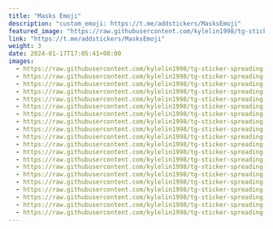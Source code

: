 ```yaml
---
title: "Masks Emoji"
description: "custom_emoji: https://t.me/addstickers/MasksEmoji"
featured_image: "https://raw.githubusercontent.com/kylelin1998/tg-sticker-spreading-worldwide-images/main/img/b072472a-acfb-4349-80db-77b6f0ab857c.jpg"
link: "https://t.me/addstickers/MasksEmoji"
weight: 3
date: 2024-01-17T17:05:41+08:00
images:
  - https://raw.githubusercontent.com/kylelin1998/tg-sticker-spreading-worldwide-images/main/img/b072472a-acfb-4349-80db-77b6f0ab857c.jpg
  - https://raw.githubusercontent.com/kylelin1998/tg-sticker-spreading-worldwide-images/main/img/9bfc67dd-9a28-4c95-ae29-b6e66046d628.jpg
  - https://raw.githubusercontent.com/kylelin1998/tg-sticker-spreading-worldwide-images/main/img/33ea92c0-1461-4e9d-9bfe-3d02d2a97947.jpg
  - https://raw.githubusercontent.com/kylelin1998/tg-sticker-spreading-worldwide-images/main/img/76bf5d14-d356-49ca-bb4e-4a16fcd247fb.jpg
  - https://raw.githubusercontent.com/kylelin1998/tg-sticker-spreading-worldwide-images/main/img/063e754c-17db-42b1-a5b2-1f1c38e09355.jpg
  - https://raw.githubusercontent.com/kylelin1998/tg-sticker-spreading-worldwide-images/main/img/f75b468b-e1f0-45d3-be67-7fc183b0db99.jpg
  - https://raw.githubusercontent.com/kylelin1998/tg-sticker-spreading-worldwide-images/main/img/84dce709-cf81-498b-8db0-40e46c545dee.jpg
  - https://raw.githubusercontent.com/kylelin1998/tg-sticker-spreading-worldwide-images/main/img/386c1406-4fc6-4bdf-94d2-7508de6e9e04.jpg
  - https://raw.githubusercontent.com/kylelin1998/tg-sticker-spreading-worldwide-images/main/img/ba3168ad-9cb7-4838-a778-4891c08a2042.jpg
  - https://raw.githubusercontent.com/kylelin1998/tg-sticker-spreading-worldwide-images/main/img/ebd4f7ca-43ec-4870-b360-872a9328bf13.jpg
  - https://raw.githubusercontent.com/kylelin1998/tg-sticker-spreading-worldwide-images/main/img/d6245805-b3f6-4720-a73e-b799de3eb88a.jpg
  - https://raw.githubusercontent.com/kylelin1998/tg-sticker-spreading-worldwide-images/main/img/a5eddfaf-84a6-4314-8313-2476586a172c.jpg
  - https://raw.githubusercontent.com/kylelin1998/tg-sticker-spreading-worldwide-images/main/img/c025f3ec-9cf8-4418-a942-fa9aec7a095d.jpg
  - https://raw.githubusercontent.com/kylelin1998/tg-sticker-spreading-worldwide-images/main/img/6cb16719-112e-416e-8a7e-59fe8fbf5f15.jpg
  - https://raw.githubusercontent.com/kylelin1998/tg-sticker-spreading-worldwide-images/main/img/c2a3e6ac-70d4-4d6f-b9c9-4af7386ed514.jpg
  - https://raw.githubusercontent.com/kylelin1998/tg-sticker-spreading-worldwide-images/main/img/7f365684-1f83-4649-9f7d-36bbce7428ac.jpg
  - https://raw.githubusercontent.com/kylelin1998/tg-sticker-spreading-worldwide-images/main/img/6b35097d-4468-4b66-ad4f-7bfa6a0f980d.jpg
  - https://raw.githubusercontent.com/kylelin1998/tg-sticker-spreading-worldwide-images/main/img/ccf9a2d1-def6-438c-8e06-6558f3315612.jpg
  - https://raw.githubusercontent.com/kylelin1998/tg-sticker-spreading-worldwide-images/main/img/13b65850-c94f-437c-bf07-e919f5a76906.jpg
  - https://raw.githubusercontent.com/kylelin1998/tg-sticker-spreading-worldwide-images/main/img/7a977a8c-561c-447b-8dcf-bb0361330dbc.jpg
---
```

